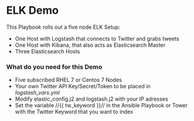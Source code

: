 # ELK Demo
This Playbook rolls out a five node ELK Setup:

 - One Host with Logstash that connects to Twitter and grabs tweets
 - One Host with Kibana, that also acts as Elasticsearch Master
 - Three Elasticsearch Hosts

 ### What do you need for this Demo

  - Five subscribed RHEL 7 or Centos 7 Nodes
  - Your own Twitter API Key/Secret/Token to be placed in _logstash_vars.yml_
  - Modify elastic_config.j2 and logstash.j2 with your IP adresses
  - Set the variable //{{ tw_keyword }}// in the Ansible Playbook or Tower with the Twitter Keyword that you want to index
